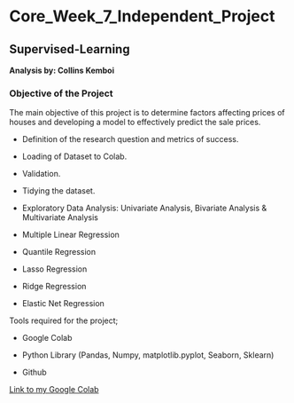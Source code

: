 # Core_Week_7_Independent_Project

## Supervised-Learning

**Analysis by: Collins Kemboi**

### Objective of the Project

The main objective of this project is to determine factors affecting prices of houses and developing a model to effectively predict the sale prices.

* Definition of the research question and metrics of success.

* Loading of Dataset to Colab.

* Validation.

* Tidying the dataset.

* Exploratory Data Analysis: Univariate Analysis, Bivariate Analysis & Multivariate Analysis

* Multiple Linear Regression

* Quantile Regression

* Lasso Regression

* Ridge Regression

* Elastic Net Regression


Tools required for the project;

* Google Colab

* Python Library (Pandas, Numpy, matplotlib.pyplot, Seaborn, Sklearn)

* Github

[Link to my Google Colab](https://colab.research.google.com/drive/1FDJGJRSlJwh4QwUNdfWaB7x1Ys8tOcvt?usp=sharing)
